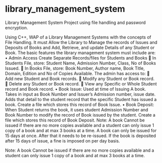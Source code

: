 # library_management_system
Library Management System Project using file handling and password encryption.

Using C++, WAP of a Library Management Systems with the concepts of File Handling. 
It must Allow the Library to Manage the records of Issues and Deposits of Books and 
Add, Retrieve, and update Details of any Student or Book.
The basic features the library management system must include are:
•	Admin Access
Create Separate Records/files for Students and Books
	In Students File, store: Student Name, Admission Number, Class, No of Books Issued.
	In Books File, store: Book Number, Author name, Book Title, Domain, Edition and No of 
    Copies Available.
The admin has access to:
	Add new Student and Book records.
	Modify any Student or Book record.
	Delete any Student or Book record.
	View any Specific or Whole Student record and Book record.
•	Book Issue: Used at time of Issuing A book. Takes in input as Book Number and 
    Issuer’s Admission number, issue date. Adds that detail to the student record that 
    the specific Student has issued a book. Create a file which stores this record of Book Issue.
•	Book Deposit: When Student returns the book, it uses student Admission Number and Book Number 
    to modify the record of Book issued by the student. Create a file which stores this record of 
    Book Deposit.
Note: A book Cannot be issued if there are no more copies available and a student can only issue 
    1 copy of a book and at max 3 books at a time.
    A book can only be issued for 15 days at once. After that it needs to be re-issued. If the book 
    is deposited after 15 days of issue, a fine is imposed on per day basis.

Note: A book Cannot be issued if there are no more copies available and a student can only issue 1 
    copy of a book and at max 3 books at a time.

